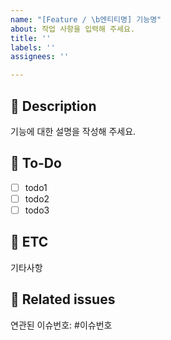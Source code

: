 ```yaml
---
name: "[Feature / \b엔티티명] 기능명"
about: 작업 사항을 입력해 주세요.
title: ''
labels: ''
assignees: ''

---
```


## 🍪 Description
기능에 대한 설명을 작성해 주세요.

## 🍪 To-Do
- [ ] todo1
- [ ] todo2
- [ ] todo3

## 🍪 ETC
기타사항

## 🍪 Related issues
연관된 이슈번호: #이슈번호
